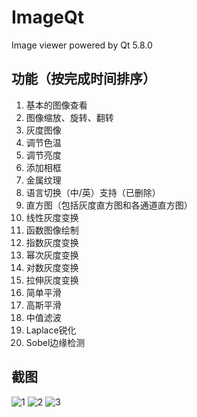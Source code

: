 # ImageQt

Image viewer powered by Qt 5.8.0

## 功能（按完成时间排序）

1. 基本的图像查看
2. 图像缩放、旋转、翻转
3. 灰度图像
4. 调节色温
5. 调节亮度
6. 添加相框
7. 金属纹理
8. 语言切换（中/英）支持（已删除）
9. 直方图（包括灰度直方图和各通道直方图）
10. 线性灰度变换
11. 函数图像绘制
12. 指数灰度变换
13. 幂次灰度变换
14. 对数灰度变换
15. 拉伸灰度变换
16. 简单平滑
17. 高斯平滑
18. 中值滤波
19. Laplace锐化
20. Sobel边缘检测

## 截图

![1](https://cdn2.seadev.cn/wp-content/uploads/2019/05/1559201653-Snipaste_2019-05-30_15-32-42.png)
![2](https://cdn2.seadev.cn/wp-content/uploads/2019/05/1559201667-Snipaste_2019-05-30_15-33-15.png)
![3](https://cdn2.seadev.cn/wp-content/uploads/2019/05/1559201672-Snipaste_2019-05-30_15-33-28.png)

